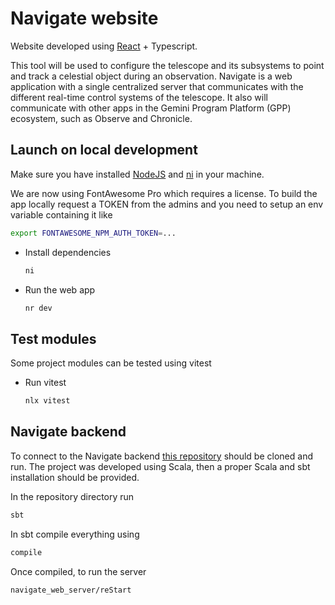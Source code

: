 # Navigate website

Website developed using [React](https://reactjs.org/) + Typescript.

This tool will be used to configure the telescope and its subsystems to point and track a celestial object during an observation. Navigate is a web application with a single centralized server that communicates with the different real-time control systems of the telescope. It also will communicate with other apps in the Gemini Program Platform (GPP) ecosystem, such as Observe and Chronicle.

## Launch on local development

Make sure you have installed [NodeJS](https://nodejs.org/en/) and [ni](https://github.com/antfu/ni) in your machine.

We are now using FontAwesome Pro which requires a license. To build the app locally request a TOKEN
from the admins and you need to setup an env variable containing it like

```bash
export FONTAWESOME_NPM_AUTH_TOKEN=...
```

- Install dependencies

  ```bash
  ni
  ```

- Run the web app
  ```bash
  nr dev
  ```

## Test modules

Some project modules can be tested using vitest

- Run vitest
  ```bash
  nlx vitest
  ```

## Navigate backend

To connect to the Navigate backend [this repository](https://github.com/gemini-hlsw/navigate-server) should be cloned and run. The project was developed using Scala, then a proper Scala and sbt installation should be provided.

In the repository directory run

```bash
sbt
```

In sbt compile everything using

```bash
compile
```

Once compiled, to run the server

```
navigate_web_server/reStart
```
